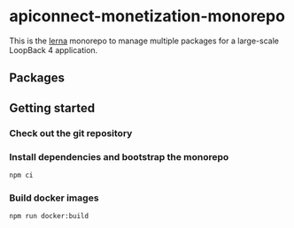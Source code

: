 # apiconnect-monetization-monorepo

This is the [lerna](https://github.com/lerna/lerna) monorepo to manage multiple
packages for a large-scale LoopBack 4 application.

## Packages

## Getting started

### Check out the git repository

### Install dependencies and bootstrap the monorepo

```sh
npm ci
```

### Build docker images

```sh
npm run docker:build
```
